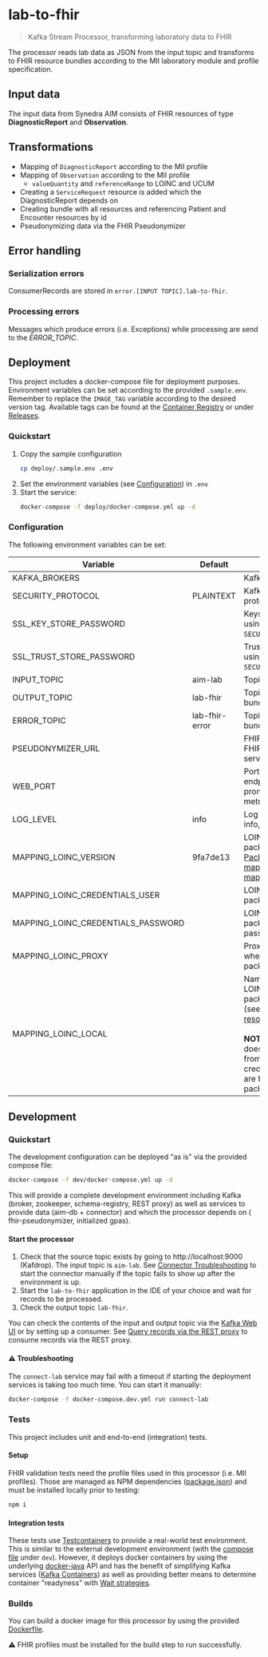 # lab-to-fhir

> Kafka Stream Processor, transforming laboratory data to FHIR

The processor reads lab data as JSON from the input topic and transforms to FHIR resource bundles according to the MII
laboratory module and profile specification.

## Input data

The input data from Synedra AIM consists of FHIR resources of type **DiagnosticReport** and
**Observation**.

## Transformations

- Mapping of `DiagnosticReport` according to the MII profile
- Mapping of `Observation` according to the MII profile
    - `valueQuantity` and `referenceRange` to LOINC and UCUM
- Creating a `ServiceRequest` resource is added which the DiagnosticReport depends on
- Creating bundle with all resources and referencing Patient and Encounter resources by id
- Pseudonymizing data via the FHIR Pseudonymizer

## Error handling

### Serialization errors

ConsumerRecords are stored in `error.[INPUT TOPIC].lab-to-fhir`.

### Processing errors

Messages which produce errors (i.e. Exceptions) while processing are send to the _ERROR_TOPIC_.

## Deployment

This project includes a docker-compose file for deployment purposes. Environment variables can be set according to the
provided `.sample.env`. Remember to replace the `IMAGE_TAG` variable according to the desired version tag. Available
tags can be found at the [Container Registry](container_registry/) or under [Releases](-/releases/).

### Quickstart

1. Copy the sample configuration
    ```sh
    cp deploy/.sample.env .env
    ```
2. Set the environment variables (see [Configuration](#deploy_config)) in `.env`
3. Start the service:
    ```sh
    docker-compose -f deploy/docker-compose.yml up -d
    ```

### <a name="deploy_config"></a> Configuration

The following environment variables can be set:

| Variable                           | Default        | Description                                                                                                                                                                                                                                  |
|------------------------------------|----------------|----------------------------------------------------------------------------------------------------------------------------------------------------------------------------------------------------------------------------------------------|
| KAFKA_BROKERS                      |                | Kafka broker hosts                                                                                                                                                                                                                           |
| SECURITY_PROTOCOL                  | PLAINTEXT      | Kafka communication protocol                                                                                                                                                                                                                 |
| SSL_KEY_STORE_PASSWORD             |                | Keystore password (if using `SECURITY_PROTOCOL=SSL`)                                                                                                                                                                                         |
| SSL_TRUST_STORE_PASSWORD           |                | Truststore password (if using `SECURITY_PROTOCOL=SSL`)                                                                                                                                                                                       |
| INPUT_TOPIC                        | aim-lab        | Topic to read from                                                                                                                                                                                                                           |
| OUTPUT_TOPIC                       | lab-fhir       | Topic to store result bundles                                                                                                                                                                                                                |
| ERROR_TOPIC                        | lab-fhir-error | Topic to store result bundles                                                                                                                                                                                                                |
| PSEUDONYMIZER_URL                  |                | FHIR endpoint of the FHIR pseudonymizer service                                                                                                                                                                                              |
| WEB_PORT                           |                | Port to map the web endpoints (health, prometheus, info, metric)                                                                                                                                                                             |
| LOG_LEVEL                          | info           | Log level (error, warn, info, debug)                                                                                                                                                                                                         |
| MAPPING_LOINC_VERSION              | 9fa7de13       | LOINC mapping package version: [Package Registry · mapping / loinc-mapping](https://gitlab.diz.uni-marburg.de/mapping/loinc-mapping/-/packages/))                                                                                            |
| MAPPING_LOINC_CREDENTIALS_USER     |                | LOINC mapping package registry user                                                                                                                                                                                                          |
| MAPPING_LOINC_CREDENTIALS_PASSWORD |                | LOINC mapping package registry password                                                                                                                                                                                                      |
| MAPPING_LOINC_PROXY                |                | Proxy server to use when pulling the package                                                                                                                                                                                                 |
| MAPPING_LOINC_LOCAL                |                | Name of the local LOINC mapping package file to use (see [application resources](src/main/resources)) <br /><br /> **NOTE**: This option does not pull the file from the registry and credentials and version are fixed by the local package |

## Development

### Quickstart

The development configuration can be deployed "as is" via the provided compose file:

```sh
docker-compose -f dev/docker-compose.yml up -d
```

This will provide a complete development environment including Kafka (broker, zookeeper, schema-registry, REST proxy)
as well as services to provide data (aim-db + connector) and which the processor depends on (
fhir-pseudonymizer, initialized gpas).

#### Start the processor

1. Check that the source topic exists by going to http://localhost:9000 (Kafdrop). The input topic is `aim-lab`.
   See [Connector Troubleshooting](#connector) to start the connector manually if the topic fails to show up after the
   environment is up.
2. Start the `lab-to-fhir` application in the IDE of your choice and wait for records to be processed.
3. Check the output topic `lab-fhir`.

You can check the contents of the input and output topic via the [Kafka Web UI](http://localhost:9000/) or by setting up
a consumer. See [Query records via the REST proxy](#query-records) to consume records via the REST proxy.

#### ⚠ Troubleshooting

The `connect-lab` service may fail with a timeout if starting the deployment services is taking too much time. You can
start it manually:

```sh
docker-compose -f docker-compose.dev.yml run connect-lab
```

### Tests

This project includes unit and end-to-end (integration) tests.

#### Setup

FHIR validation tests need the profile files used in this processor (i.e. MII profiles). Those are managed as NPM
dependencies ([package.json](package.json)) and must be installed locally prior to testing:

```sh
npm i
```

#### Integration tests

These tests use [Testcontainers](https://www.testcontainers.org) to provide a real-world test environment. This is
similar to the external development environment (with the
[compose file](dev/docker-compose.yml) under `dev`). However, it deploys docker containers by using the
underlying [docker-java](https://github.com/docker-java/docker-java) API and has the benefit of simplifying Kafka
services ([Kafka Containers](https://www.testcontainers.org/modules/kafka/)) as well as providing better means to
determine container "readyness" with
[Wait strategies](https://www.testcontainers.org/features/startup_and_waits/).

### Builds

You can build a docker image for this processor by using the provided [Dockerfile](Dockerfile).

⚠ FHIR profiles must be installed for the build step to run successfully. 
